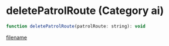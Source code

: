 # deletePatrolRoute (Category ai)

```js
function deletePatrolRoute(patrolRoute: string): void
```

[filename](deletePatrolRoute_m.md ':include')
